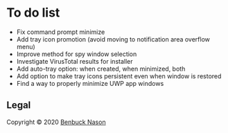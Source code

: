 # To do list

- Fix command prompt minimize
- Add tray icon promotion (avoid moving to notification area overflow menu)
- Improve method for spy window selection
- Investigate VirusTotal results for installer
- Add auto-tray option: when created, when minimized, both
- Add option to make tray icons persistent even when window is restored
- Find a way to properly minimize UWP app windows

## Legal

Copyright &copy; 2020 [Benbuck Nason](<https://github.com/benbuck>)
